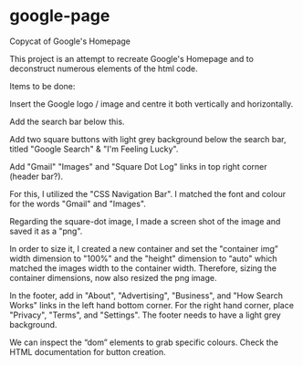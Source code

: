 # google-page
Copycat of Google's Homepage 

This project is an attempt to recreate Google's Homepage and to deconstruct numerous elements of the html code.

Items to be done:

Insert the Google logo / image and centre it both vertically and horizontally. 

Add the search bar below this.

Add two square buttons with light grey background below the search bar, titled "Google Search" & "I'm Feeling Lucky".

Add "Gmail" "Images" and "Square Dot Log" links in top right corner (header bar?).

For this, I utilized the "CSS Navigation Bar". I matched the font and colour for the words "Gmail" and "Images".  

Regarding the square-dot image, I made a screen shot of the image and saved it as a "png".

In order to size it, I created a new container and set the "container img” width dimension to "100%" and the "height" dimension to “auto" which matched the images width to the container width. Therefore, sizing the container dimensions, now also resized the png image. 

In the footer, add in "About", "Advertising", "Business", and "How Search Works" links in the left hand bottom corner. For the right hand corner, place "Privacy", "Terms", and "Settings". The footer needs to have a light grey background.

We can inspect the “dom” elements to grab specific colours. Check the HTML documentation for button creation. 






